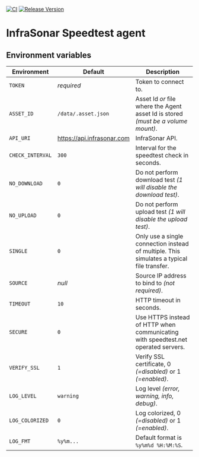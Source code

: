 [![CI](https://github.com/infrasonar/speedtest-agent/workflows/CI/badge.svg)](https://github.com/infrasonar/speedtest-agent/actions)
[![Release Version](https://img.shields.io/github/release/infrasonar/speedtest-agent)](https://github.com/infrasonar/speedtest-agent/releases)

# InfraSonar Speedtest agent

## Environment variables

Environment                 | Default                       | Description
----------------------------|-------------------------------|-------------------
`TOKEN`                     | _required_                    | Token to connect to.
`ASSET_ID`                  | `/data/.asset.json`           | Asset Id _or_ file where the Agent asset Id is stored _(must be a volume mount)_.
`API_URI`                   | https://api.infrasonar.com    | InfraSonar API.
`CHECK_INTERVAL`            | `300`                         | Interval for the speedtest check in seconds.
`NO_DOWNLOAD`               | `0`                           | Do not perform download test _(1 will disable the download test)_.
`NO_UPLOAD`                 | `0`                           | Do not perform upload test _(1 will disable the upload test)_.
`SINGLE`                    | `0`                           | Only use a single connection instead of multiple. This simulates a typical file transfer.
`SOURCE`                    | _null_                        | Source IP address to bind to _(not required)_.
`TIMEOUT`                   | `10`                          | HTTP timeout in seconds.
`SECURE`                    | `0`                           | Use HTTPS instead of HTTP when communicating with speedtest.net operated servers.
`VERIFY_SSL`                | `1`                           | Verify SSL certificate, 0 _(=disabled)_ or 1 _(=enabled)_.
`LOG_LEVEL`                 | `warning`                     | Log level _(error, warning, info, debug)_.
`LOG_COLORIZED`             | `0`                           | Log colorized, 0 _(=disabled)_ or 1 _(=enabled)_.
`LOG_FMT`                   | `%y%m...`                     | Default format is `%y%m%d %H:%M:%S`.
